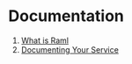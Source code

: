 # Documentation

1. [What is Raml](WhatIsRaml.md)
2. [Documenting Your Service](DocumentingYourService.md)
